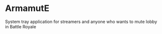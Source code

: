 # ArmamutE
System tray application for streamers and anyone who wants to mute lobby in Battle Royale
